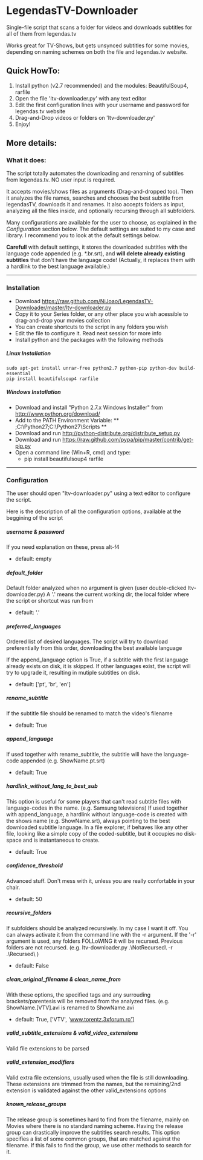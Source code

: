 LegendasTV-Downloader
=======================

Single-file script that scans a folder for videos and downloads subtitles for all of them from legendas.tv

Works great for TV-Shows, but gets unsynced subtitles for some movies, depending on naming schemes on both the file and legendas.tv website.


## Quick HowTo:

1. Install python (v2.7 recommended) and the modules: BeautifulSoup4, rarfile
2. Open the file 'ltv-downloader.py' with any text editor
3. Edit the first configuration lines with your username and password for legendas.tv website
4. Drag-and-Drop videos or folders on 'ltv-downloader.py'
5. Enjoy!


## More details:

### What it does:

The script totally automates the downloading and renaming of subtitles from legendas.tv.
NO user input is required.

It accepts movies/shows files as arguments (Drag-and-dropped too).
Then it analyzes the file names, searches and chooses the best subtitle from legendasTV, downloads it and renames.
It also accepts folders as input, analyzing all the files inside, and optionally recursing through all subfolders.

Many configurations are available for the user to choose, as explained in the *Configuration* section below.
The default settings are suited to my case and library.
I recommend you to look at the default settings below.

**Carefull** with default settings, it stores the downloaded subtitles with the language code appended (e.g. \*.br.srt),
and **will delete already existing subtitles** that don't have the language code!
(Actually, it replaces them with a hardlink to the best language available.)

____

### Installation

* Download https://raw.github.com/NiJoao/LegendasTV-Downloader/master/ltv-downloader.py
* Copy it to your Series folder, or any other place you wish acessible to drag-and-drop your movies collection
* You can create shortcuts to the script in any folders you wish
* Edit the file to configure it. Read next session for more info
* Install python and the packages with the following methods

##### Linux Installation

    sudo apt-get install unrar-free python2.7 python-pip python-dev build-essential
    pip install beautifulsoup4 rarfile

##### Windows Installation

* Download and install "Python 2.7.x Windows Installer" from http://www.python.org/download/
* Add to the PATH Environment Variable: ** ;C:\Python27;C:\Python27\Scripts **
* Download and run http://python-distribute.org/distribute_setup.py
* Download and run https://raw.github.com/pypa/pip/master/contrib/get-pip.py
* Open a command line (Win+R, cmd) and type:
  * pip install beautifulsoup4 rarfile

____

### Configuration

The user should open "ltv-downloader.py" using a text editor to configure the script.

Here is the description of all the configuration options, available at the beggining of the script

##### username & password

If you need explanation on these, press alt-f4
* default: empty

##### default_folder

Default folder analyzed when no argument is given (user double-clicked ltv-downloader.py)
A '.' means the current working dir, the local folder where the script or shortcut was run from
* default: '.'

##### preferred_languages

Ordered list of desired languages.
The script will try to download preferentially from this order, downloading the best available language

If the append_language option is True, if a subtitle with the first language already exists on disk, it is skipped.
If other languages exist, the script will try to upgrade it, resulting in mutiple subtitles on disk.
* default: ['pt', 'br', 'en']

##### rename_subtitle 

If the subtitle file should be renamed to match the video's filename
* default: True

##### append_language 

If used together with rename_subtitle, the subtitle will have the language-code appended (e.g. ShowName.pt.srt)
* default: True

##### hardlink_without_lang_to_best_sub

This option is useful for some players that can't read subtitle files with language-codes in the name. (e.g. Samsung televisions)
If used together with append_language, a hardlink without language-code is created with the shows name (e.g. ShowName.srt), always pointing to the best downloaded subtitle language.
In a file explorer, if behaves like any other file, looking like a simple copy of the coded-subtitle, but it occupies no disk-space and is instantaneous to create.
* default: True

##### confidence_threshold 

Advanced stuff. Don't mess with it, unless you are really confortable in your chair.
* default: 50

##### recursive_folders 

If subfolders should be analyzed recursively.
In my case I want it off. You can always activate it from the command line with the -r argument.
If the '-r' argument is used, any folders FOLLoWING it will be recursed. Previous folders are not recursed.
(e.g. ltv-downloader.py .\NotRecursed\ -r .\Recursed\ )
* default: False

##### clean_original_filename & clean_name_from  

With these options, the specified tags and any surrouding brackets/parentesis will be removed from the analyzed files.
(e.g. ShowName.[VTV].avi is renamed to ShowName.avi
* default: True, ['VTV', 'www.torentz.3xforum.ro']

##### valid_subtitle_extensions & valid_video_extensions

Valid file extensions to be parsed

##### valid_extension_modifiers

Valid extra file extensions, usually used when the file is still downloading.
These extensions are trimmed from the names, but the remaining/2nd extension is validated against the other valid_extensions options

##### known_release_groups

The release group is sometimes hard to find from the filename, mainly on Movies where there is no standard naming scheme.
Having the release group can drastically improve the subtitles search results.
This option specifies a list of some common groups, that are matched against the filename.
If this fails to find the group, we use other methods to search for it.
